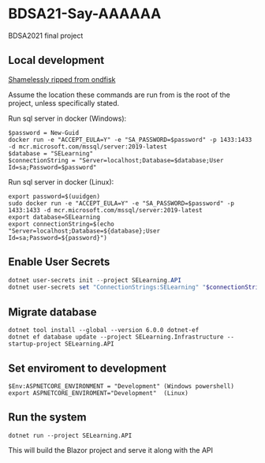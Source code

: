 # BDSA21-Say-AAAAAA
BDSA2021 final project

## Local development
[Shamelessly ripped from ondfisk](https://github.com/ondfisk/BDSA2021/blob/main/Notes.md)

Assume the location these commands are run from is the root of the project, unless specifically stated.

Run sql server in docker (Windows):
```
$password = New-Guid
docker run -e "ACCEPT_EULA=Y" -e "SA_PASSWORD=$password" -p 1433:1433 -d mcr.microsoft.com/mssql/server:2019-latest
$database = "SELearning"
$connectionString = "Server=localhost;Database=$database;User Id=sa;Password=$password"
```

Run sql server in docker (Linux):
```
export password=$(uuidgen)
sudo docker run -e "ACCEPT_EULA=Y" -e "SA_PASSWORD=$password" -p 1433:1433 -d mcr.microsoft.com/mssql/server:2019-latest
export database=SELearning
export connectionString=$(echo "Server=localhost;Database=${database};User Id=sa;Password=${password}")
```

## Enable User Secrets
```powershell
dotnet user-secrets init --project SELearning.API
dotnet user-secrets set "ConnectionStrings:SELearning" "$connectionString" --project SELearning.API
```

## Migrate database
```
dotnet tool install --global --version 6.0.0 dotnet-ef
dotnet ef database update --project SELearning.Infrastructure --startup-project SELearning.API
```

## Set enviroment to development
```
$Env:ASPNETCORE_ENVIRONMENT = "Development" (Windows powershell)
export ASPNETCORE_ENVIROMENT="Development"  (Linux)
```

## Run the system
```
dotnet run --project SELearning.API
```
This will build the Blazor project and serve it along with the API
